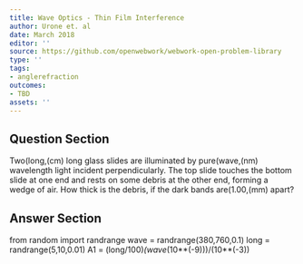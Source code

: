 ```yaml
---
title: Wave Optics - Thin Film Interference
author: Urone et. al
date: March 2018
editor: ''
source: https://github.com/openwebwork/webwork-open-problem-library
type: ''
tags:
- anglerefraction
outcomes:
- TBD
assets: ''
---
```


## Question Section 

Two(long,(cm) long glass slides are illuminated by pure(wave,(nm) wavelength light incident perpendicularly. The top slide touches the bottom slide at one end and rests on some debris at the other end, forming a wedge of air. How thick is the debris, if the dark bands are(1.00,(mm) apart?



## Answer Section

from random import randrange
wave = randrange(380,760,0.1)
long = randrange(5,10,0.01)
A1 = (long/100)*(wave*(10**(-9)))/(10**(-3))